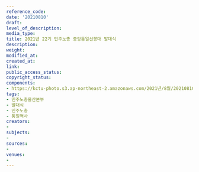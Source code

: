 ```yaml
---
reference_code: 
date: '20210810'
draft: 
level_of_description: 
media_type: 
title: 2021년 22기 민주노총 중앙통일선봉대 발대식
description: 
weight: 
modified_at: 
created_at: 
link: 
public_access_status: 
copyright_status: 
components:
- https://kctu-photo.s3.ap-northeast-2.amazonaws.com/2021년/8월/20210810-2021년+22기+민주노총+중앙통일선봉대+발대식_민주노총울산본부_발대식_민주노총_통일역사/_R6X0361.jpg
tags:
- 민주노총울산본부
- 발대식
- 민주노총
- 통일역사
creators:
- 
subjects:
- 
sources:
- 
venues:
- 
---
```

